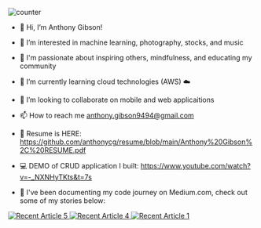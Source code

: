 ![counter](https://[https://github.com/anthonycg/anthonycg].m.pipedream.net)
- 👋 Hi, I’m Anthony Gibson!
- 👀 I’m interested in machine learning, photography, stocks, and music
- 🧘 I'm passionate about inspiring others, mindfulness, and educating my community
- 🌱 I’m currently learning cloud technologies (AWS) ☁️
- 💞️ I’m looking to collaborate on mobile and web applicaitions
- 📫 How to reach me anthony.gibson9494@gmail.com

- 📜 Resume is HERE: https://github.com/anthonycg/resume/blob/main/Anthony%20Gibson%2C%20RESUME.pdf
- 💻 DEMO of CRUD application I built: https://www.youtube.com/watch?v=-_NXNHyTKts&t=7s
- 📝 I've been documenting my code journey on Medium.com, check out some of my stories below:

<a target="_blank" href="https://github-readme-medium-recent-article.vercel.app/medium/@anthonycg_/2"><img src="https://github-readme-medium-recent-article.vercel.app/medium/@anthonycg_/2" alt="Recent Article 5"> 
<a target="_blank" href="https://github-readme-medium-recent-article.vercel.app/medium/@anthonycg_/4"><img src="https://github-readme-medium-recent-article.vercel.app/medium/@anthonycg_/4" alt="Recent Article 4"> 
<a target="_blank" href="https://github-readme-medium-recent-article.vercel.app/medium/@anthonycg_/1"><img src="https://github-readme-medium-recent-article.vercel.app/medium/@anthonycg_/1" alt="Recent Article 1"> 

  

<!---
anthonycg/anthonycg is a ✨ special ✨ repository because its `README.md` (this file) appears on your GitHub profile.
You can click the Preview link to take a look at your changes.
--->
